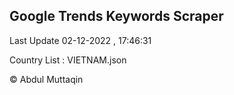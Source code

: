 

## Google Trends Keywords Scraper 
 
Last Update 02-12-2022 , 17:46:31

Country List :
VIETNAM.json



© Abdul Muttaqin 
